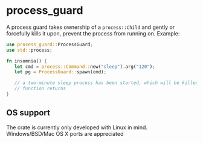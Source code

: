 # process_guard

A process guard takes ownership of a `process::Child` and gently or forcefully kills it upon,
prevent the process from running on. Example:

```rust
use process_guard::ProcessGuard;
use std::process;

fn insomnia() {
   let cmd = process::Command::new("sleep").arg("120");
   let pg = ProcessGuard::spawn(cmd);

   // a two-minute sleep process has been started, which will be killed as soon as this
   // function returns
}
```

## OS support

The crate is currently only developed with Linux in mind. Windows/BSD/Mac OS X ports are appreciated
